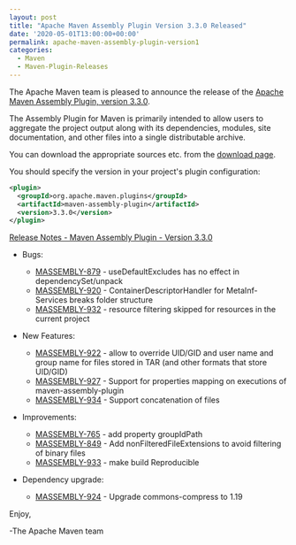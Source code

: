 ```yaml
---
layout: post
title: "Apache Maven Assembly Plugin Version 3.3.0 Released"
date: '2020-05-01T13:00:00+00:00'
permalink: apache-maven-assembly-plugin-version1
categories:
  - Maven
  - Maven-Plugin-Releases
---
```

The Apache Maven team is pleased to announce the release of the [Apache
Maven Assembly Plugin, version 3.3.0](https://maven.apache.org/plugins/maven-assembly-plugin/).

The Assembly Plugin for Maven is primarily intended to allow users to aggregate
the project output along with its dependencies, modules, site documentation,
and other files into a single distributable archive.

You can download the appropriate sources etc. from the [download page](https://maven.apache.org/plugins/maven-assembly-plugin/download.cgi).

You should specify the version in your project's plugin configuration:

```xml
<plugin>
  <groupId>org.apache.maven.plugins</groupId>
  <artifactId>maven-assembly-plugin</artifactId>
  <version>3.3.0</version>
</plugin>
```

<!-- more -->

[Release Notes - Maven Assembly Plugin - Version 3.3.0](https://issues.apache.org/jira/secure/ReleaseNote.jspa?projectId=12317220&version=12344774)

* Bugs:

    * [MASSEMBLY-879](https://issues.apache.org/jira/browse/MASSEMBLY-879) - useDefaultExcludes has no effect in dependencySet/unpack
    * [MASSEMBLY-920](https://issues.apache.org/jira/browse/MASSEMBLY-920) - ContainerDescriptorHandler for MetaInf-Services breaks folder structure
    * [MASSEMBLY-932](https://issues.apache.org/jira/browse/MASSEMBLY-932) - resource filtering skipped for resources in the current project

* New Features:

    * [MASSEMBLY-922](https://issues.apache.org/jira/browse/MASSEMBLY-922) - allow to override UID/GID and user name and group name for files stored in TAR (and other formats that store UID/GID)
    * [MASSEMBLY-927](https://issues.apache.org/jira/browse/MASSEMBLY-927) - Support for properties mapping on executions of maven-assembly-plugin
    * [MASSEMBLY-934](https://issues.apache.org/jira/browse/MASSEMBLY-934) - Support concatenation of files

* Improvements:

    * [MASSEMBLY-765](https://issues.apache.org/jira/browse/MASSEMBLY-765) - add property groupIdPath
    * [MASSEMBLY-849](https://issues.apache.org/jira/browse/MASSEMBLY-849) - Add nonFilteredFileExtensions to avoid filtering of binary files
    * [MASSEMBLY-933](https://issues.apache.org/jira/browse/MASSEMBLY-933) - make build Reproducible

* Dependency upgrade:

    * [MASSEMBLY-924](https://issues.apache.org/jira/browse/MASSEMBLY-924) - Upgrade commons-compress to 1.19

Enjoy,

-The Apache Maven team

